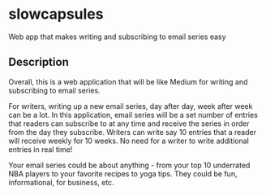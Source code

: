 # slowcapsules
Web app that makes writing and subscribing to email series easy

## Description
Overall, this is a web application that will be like Medium for writing and subscribing to email series.

For writers, writing up a new email series, day after day, week after week can be a lot. In this application, email series will be a set number of entries that readers can subscribe to at any time and receive the series in order from the day they subscribe. Writers can write say 10 entries that a reader will receive weekly for 10 weeks. No need for a writer to write additional entries in real time!

Your email series could be about anything - from your top 10 underrated NBA players to your favorite recipes to yoga tips. They could be fun, informational, for business, etc.
